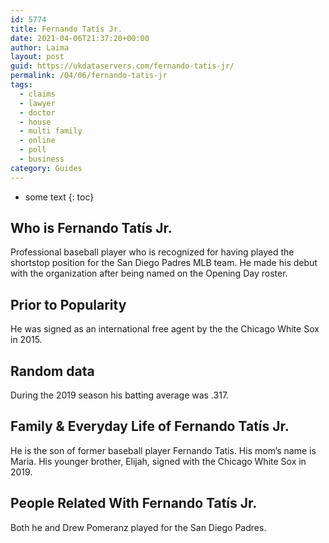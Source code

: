 ```yaml
---
id: 5774
title: Fernando Tatís Jr.
date: 2021-04-06T21:37:20+00:00
author: Laima
layout: post
guid: https://ukdataservers.com/fernando-tatis-jr/
permalink: /04/06/fernando-tatis-jr
tags:
  - claims
  - lawyer
  - doctor
  - house
  - multi family
  - online
  - poll
  - business
category: Guides
---
```


* some text
{: toc}


## Who is Fernando Tatís Jr.
                  
                  
                  
Professional baseball player who is recognized for having played the shortstop position for the San Diego Padres MLB team. He made his debut with the organization after being named on the Opening Day roster.
                  
              
            
              
            
                
                
                
## Prior to Popularity
                  
                  
                  
He was signed as an international free agent by the the Chicago White Sox in 2015.
                  
              
            
              
            
                
                
                
## Random data
                  
                  
                  
During the 2019 season his batting average was .317.
                  
              
            
              
            
                
                
                
## Family & Everyday Life of Fernando Tatís Jr.
                  
                  
                  
He is the son of former baseball player Fernando Tatis. His mom&#8217;s name is Maria. His younger brother, Elijah, signed with the Chicago White Sox in 2019.
                  
              
            
              
            
                
                
                
## People Related With Fernando Tatís Jr.
                  
                  
                  
Both he and Drew Pomeranz played for the San Diego Padres. 
                  
              
            
              
            
                
              
            
              
              
            
            
              
            
          
          
          